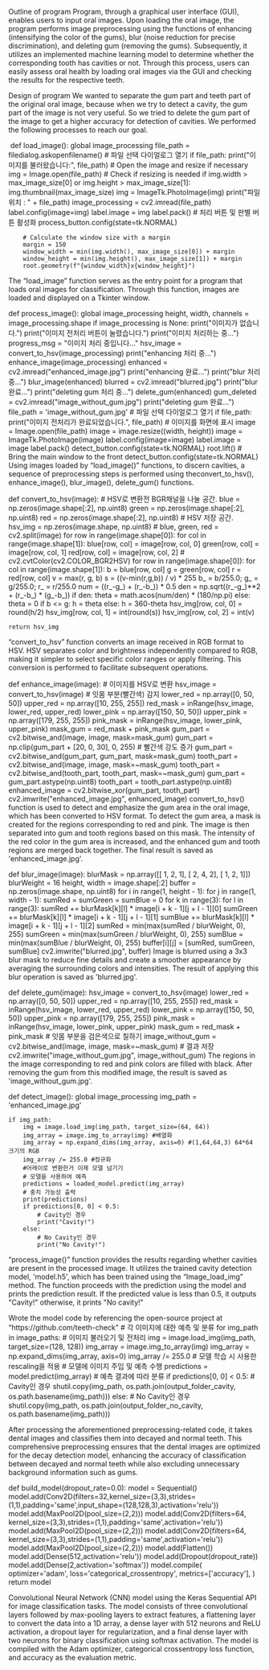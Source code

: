 Outline of program
Program, through a graphical user interface (GUI), enables users to input oral images.
 Upon loading the oral image, the program performs image preprocessing using the functions of enhancing (intensifying the color of the gums), blur (noise reduction for precise discrimination), and deleting gum (removing the gums). 
Subsequently, it utilizes an implemented machine learning model to determine whether the corresponding tooth has cavities or not. 
Through this process, users can easily assess oral health by loading oral images via the GUI and checking the results for the respective teeth.

Design of program
We wanted to separate the gum part and teeth part of the original oral image, because when we try to detect a cavity, the gum part of the image is not very useful. So we tried to delete the gum part of the image to get a higher accuracy for detection of cavities. We performed the following processes to reach our goal.

<Image processing>
def load_image():
    global image_processing
    file_path = filedialog.askopenfilename()  # 파일 선택 다이얼로그 열기
    if file_path:
        print("이미지를 불러왔습니다:", file_path)
        # Open the image and resize if necessary
        img = Image.open(file_path)
        # Check if resizing is needed
        if img.width > max_image_size[0] or img.height > max_image_size[1]:
            img.thumbnail(max_image_size)
        img = ImageTk.PhotoImage(img)
        print("파일 위치 : " + file_path)
        image_processing = cv2.imread(file_path)
        label.config(image=img)
        label.image = img
        label.pack()
        # 처리 버튼 및 판별 버튼 활성화
        process_button.config(state=tk.NORMAL)
        
        # Calculate the window size with a margin
        margin = 150
        window_width = min(img.width(), max_image_size[0]) + margin
        window_height = min(img.height(), max_image_size[1]) + margin
        root.geometry(f"{window_width}x{window_height}")

The “load_image” function serves as the entry point for a program that loads oral images for classification. Through this function, images are loaded and displayed on a Tkinter window.

def process_image():
    global image_processing
    height, width, channels = image_processing.shape
    if image_processing is None:
        print("이미지가 없습니다.")
    print("이미지 전처리 버튼이 눌렸습니다.")
    print("이미지 처리하는 중...")
    progress_msg = "이미지 처리 중입니다..."
    hsv_image = convert_to_hsv(image_processing)
    print("enhancing 처리 중...")
    enhance_image(image_processing)
    enhanced = cv2.imread("enhanced_image.jpg")
    print("enhancing 완료...")
    print("blur 처리 중...")
    blur_image(enhanced)
    blurred = cv2.imread("blurred.jpg")
    print("blur 완료...")
    print("deleting gum 처리 중...")
    delete_gum(enhanced)
    gum_deleted = cv2.imread("image_without_gum.jpg")
    print("deleting gum 완료...")
    file_path = 'image_without_gum.jpg'  # 파일 선택 다이얼로그 열기
    if file_path:
        print("이미지 전처리가 완료되었습니다.", file_path)
        # 이미지를 화면에 표시
        image = Image.open(file_path)
        image = image.resize((width, height))
        image = ImageTk.PhotoImage(image)
        label.config(image=image)
        label.image = image
        label.pack()
    detect_button.config(state=tk.NORMAL)
    root.lift()  # Bring the main window to the front
    detect_button.config(state=tk.NORMAL)
Using images loaded by “load_image()” functions, to discern cavities, a sequence of preprocessing steps is performed using theconvert_to_hsv(), enhance_image(), blur_image(), delete_gum() functions. 

def convert_to_hsv(image):
    # HSV로 변환전 BGR채널을 나눌 공간.
    blue = np.zeros(image.shape[:2], np.uint8)
    green = np.zeros(image.shape[:2], np.uint8)
    red = np.zeros(image.shape[:2], np.uint8)
    # HSV 저장 공간.
    hsv_img = np.zeros(image.shape, np.uint8)
    # blue, green, red = cv2.split(image)
    for row in range(image.shape[0]):
        for col in range(image.shape[1]):
            blue[row, col] = image[row, col, 0]
            green[row, col] = image[row, col, 1]
            red[row, col] = image[row, col, 2]
    # cv2.cvtColor(cv2.COLOR_BGR2HSV)
    for row in range(image.shape[0]):
        for col in range(image.shape[1]):
            b = blue[row, col]
            g = green[row, col]
            r = red[row, col]
            v = max(r, g, b)
            s = ((v-min(r,g,b)) / v) * 255
            b_  = b/255.0; g_ = g/255.0; r_ = r/255.0
            num = ((r_-g_) + (r_-b_)) * 0.5
            den = np.sqrt((r_-g_)**2 + (r_-b_) * (g_-b_))
            if den: theta = math.acos(num/den) * (180/np.pi)
            else: theta = 0
            if b <= g: h = theta
            else:  h = 360-theta
            hsv_img[row, col, 0] = round(h/2)
            hsv_img[row, col, 1] = int(round(s))
            hsv_img[row, col, 2] = int(v)
            
    return hsv_img
“convert_to_hsv” function converts an image received in RGB format to HSV. HSV separates color and brightness independently compared to RGB, making it simpler to select specific color ranges or apply filtering. This conversion is performed to facilitate subsequent operations.

def enhance_image(image):
    # 이미지를 HSV로 변환
    hsv_image = convert_to_hsv(image)
    # 잇몸 부분(빨간색) 감지
    lower_red = np.array([0, 50, 50])
    upper_red = np.array([10, 255, 255])
    red_mask = inRange(hsv_image, lower_red, upper_red)
    lower_pink = np.array([150, 50, 50])
    upper_pink = np.array([179, 255, 255])
    pink_mask = inRange(hsv_image, lower_pink, upper_pink)
    mask_gum = red_mask + pink_mask
    gum_part = cv2.bitwise_and(image, image, mask=mask_gum)
    gum_part = np.clip(gum_part + [20, 0, 30], 0, 255)  # 빨간색 강도 증가
    gum_part = cv2.bitwise_and(gum_part, gum_part, mask=mask_gum)
    tooth_part = cv2.bitwise_and(image, image, mask=~mask_gum)
    tooth_part = cv2.bitwise_and(tooth_part, tooth_part, mask=~mask_gum)
    gum_part = gum_part.astype(np.uint8)
    tooth_part = tooth_part.astype(np.uint8)
    enhanced_image = cv2.bitwise_xor(gum_part, tooth_part)
    cv2.imwrite("enhanced_image.jpg", enhanced_image)
convert_to_hsv() function is used to detect and emphasize the gum area in the oral image, which has been converted to HSV format. To detect the gum area, a mask is created for the regions corresponding to red and pink. The image is then separated into gum and tooth regions based on this mask. The intensity of the red color in the gum area is increased, and the enhanced gum and tooth regions are merged back together. The final result is saved as 'enhanced_image.jpg'.

def blur_image(image):
    blurMask = np.array([[ 1,  2,  1],
                         [ 2,  4,  2],
                         [ 1,  2,  1]])
    blurWeight = 16
    height, width = image.shape[:2]
    buffer = np.zeros(image.shape, np.uint8)
    for i in range(1, height - 1):
        for j in range(1, width - 1):
            sumRed = sumGreen = sumBlue = 0
            for k in range(3):
                for l in range(3):
                    sumRed += blurMask[k][l] * image[i + k - 1][j + l - 1][0]
                    sumGreen += blurMask[k][l] * image[i + k - 1][j + l - 1][1]
                    sumBlue += blurMask[k][l] * image[i + k - 1][j + l - 1][2]
            sumRed = min(max(sumRed / blurWeight, 0), 255)
            sumGreen = min(max(sumGreen / blurWeight, 0), 255)
            sumBlue = min(max(sumBlue / blurWeight, 0), 255)
            buffer[i][j] = [sumRed, sumGreen, sumBlue]
    cv2.imwrite("blurred.jpg", buffer)
Image is blurred using a 3x3 blur mask to reduce fine details and create a smoother appearance by averaging the surrounding colors and intensities. The result of applying this blur operation is saved as 'blurred.jpg'.

def delete_gum(image):
    hsv_image = convert_to_hsv(image)
    lower_red = np.array([0, 50, 50])
    upper_red = np.array([10, 255, 255])
    red_mask = inRange(hsv_image, lower_red, upper_red)
    lower_pink = np.array([150, 50, 50])
    upper_pink = np.array([179, 255, 255])
    pink_mask = inRange(hsv_image, lower_pink, upper_pink)
    mask_gum = red_mask + pink_mask
    # 잇몸 부분을 검은색으로 칠하기
    image_without_gum = cv2.bitwise_and(image, image, mask=~mask_gum)
    # 결과 저장
    cv2.imwrite("image_without_gum.jpg", image_without_gum)
The regions in the image corresponding to red and pink colors are filled with black. After removing the gum from this modified image, the result is saved as 'image_without_gum.jpg'.

def detect_image():
    global image_processing
    img_path = 'enhanced_image.jpg'
    
    if img_path:
        img = image.load_img(img_path, target_size=(64, 64))
        img_array = image.img_to_array(img) #배열화
        img_array = np.expand_dims(img_array, axis=0) #(1,64,64,3) 64*64 크기의 RGB
        img_array /= 255.0 #정규화
        #어레이로 변환한거 이제 모델 넘기기
        # 모델을 사용하여 예측
        predictions = loaded_model.predict(img_array)
        # 충치 가능성 출력
        print(predictions)
        if predictions[0, 0] < 0.5:
            # Cavity인 경우
            print("Cavity!")
        else:
            # No Cavity인 경우
            print("No Cavity!")
“process_image()” function provides the results regarding whether cavities are present in the processed image. It utilizes the trained cavity detection model, 'model.h5', which has been trained using the “Image_load_img” method. The function proceeds with the prediction using the model and prints the prediction result. If the predicted value is less than 0.5, it outputs "Cavity!" otherwise, it prints "No cavity!"


<Model>
Wrote the model code by referencing the open-source project at “https://github.com/teeth-check”
# 각 이미지에 대한 예측 및 분류
for img_path in image_paths:
    # 이미지 불러오기 및 전처리
    img = image.load_img(img_path, target_size=(128, 128))
    img_array = image.img_to_array(img)
    img_array = np.expand_dims(img_array, axis=0)
    img_array /= 255.0  # 모델 학습 시 사용한 rescaling을 적용
    # 모델에 이미지 주입 및 예측 수행
    predictions = model.predict(img_array)
    # 예측 결과에 따라 분류
    if predictions[0, 0] < 0.5:
        # Cavity인 경우
        shutil.copy(img_path, os.path.join(output_folder_cavity, os.path.basename(img_path)))
    else:
        # No Cavity인 경우
        shutil.copy(img_path, os.path.join(output_folder_no_cavity, os.path.basename(img_path)))

After processing the aforementioned preprocessing-related code, it takes dental images and classifies them into decayed and normal teeth. This comprehensive preprocessing ensures that the dental images are optimized for the decay detection model, enhancing the accuracy of classification between decayed and normal teeth while also excluding unnecessary background information such as gums.

def build_model(dropout_rate=0.0):
    model = Sequential()
    model.add(Conv2D(filters=32,kernel_size=(3,3),strides=(1,1),padding='same',input_shape=(128,128,3),activation='relu'))
    model.add(MaxPool2D(pool_size=(2,2)))
    model.add(Conv2D(filters=64, kernel_size=(3,3),strides=(1,1),padding='same',activation='relu'))
    model.add(MaxPool2D(pool_size=(2,2)))
    model.add(Conv2D(filters=64, kernel_size=(3,3),strides=(1,1),padding='same',activation='relu'))
    model.add(MaxPool2D(pool_size=(2,2)))
    model.add(Flatten())
    model.add(Dense(512,activation='relu'))
    model.add(Dropout(dropout_rate)) 
    model.add(Dense(2,activation='softmax'))
    model.compile( 
        optimizer='adam',
        loss='categorical_crossentropy',
        metrics=['accuracy'],
        )    
    return model

Convolutional Neural Network (CNN) model using the Keras Sequential API for image classification tasks. The model consists of three convolutional layers followed by max-pooling layers to extract features, a flattening layer to convert the data into a 1D array, a dense layer with 512 neurons and ReLU activation, a dropout layer for regularization, and a final dense layer with two neurons for binary classification using softmax activation. The model is compiled with the Adam optimizer, categorical crossentropy loss function, and accuracy as the evaluation metric. 
